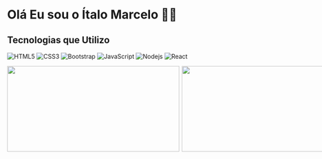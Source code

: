 # Olá Eu sou o Ítalo Marcelo 👊🏽

## Tecnologias que Utilizo

![HTML5](https://img.shields.io/badge/HTML5-E34F26?style=for-the-badge&logo=html5&logoColor=white)
![CSS3](https://img.shields.io/badge/CSS3-1572B6?style=for-the-badge&logo=css3&logoColor=white)
![Bootstrap](https://img.shields.io/badge/Bootstrap-563D7C?style=for-the-badge&logo=bootstrap&logoColor=white)
![JavaScript](https://img.shields.io/badge/JavaScript-F7DF1E?style=for-the-badge&logo=javascript&logoColor=black)
![Nodejs](https://img.shields.io/badge/Node.js-43853D?style=for-the-badge&logo=node.js&logoColor=white)
![React](https://img.shields.io/badge/React-20232A?style=for-the-badge&logo=react&logoColor=61DAFB)

<div style="display: flex; justify-content: space-around;">
    <img src="https://github-readme-stats.vercel.app/api?username=4realcorvo&show_icons=true&theme=transparent" align="left" style="height: 200px; width: 400px;">
    <img src="https://github-readme-stats.vercel.app/api/top-langs/?username=4realcorvo&layout=compact" align="right" style="height: 200px; width: 350px;">
</div>
